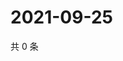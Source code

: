 # 2021-09-25

共 0 条

<!-- BEGIN -->
<!-- 最后更新时间 Sat Sep 25 2021 16:20:36 GMT+0800 (China Standard Time) -->

<!-- END -->
